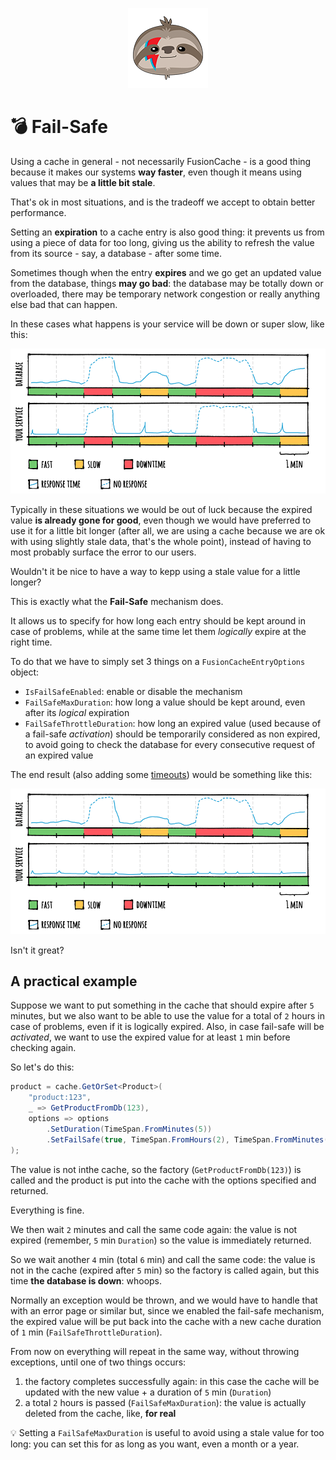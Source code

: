 <div align="center">

![FusionCache logo](logo-128x128.png)

</div>

# :bomb: Fail-Safe

Using a cache in general - not necessarily FusionCache - is a good thing because it makes our systems **way faster**, even though it means using values that may be **a little bit stale**.

That's ok in most situations, and is the tradeoff we accept to obtain better performance.

Setting an **expiration** to a cache entry is also good thing: it prevents us from using a piece of data for too long, giving us the ability to refresh the value from its source - say, a database - after some time.

Sometimes though when the entry **expires** and we go get an updated value from the database, things **may go bad**: the database may be totally down or overloaded, there may be temporary network congestion or really anything else bad that can happen.

In these cases what happens is your service will be down or super slow, like this:

![Without Fail Safe](images/stepbystep-01-memorycache.png)

Typically in these situations we would be out of luck because the expired value **is already gone for good**, even though we would have preferred to use it for a little bit longer (after all, we are using a cache because we are ok with using slightly stale data, that's the whole point), instead of having to most probably surface the error to our users.

Wouldn't it be nice to have a way to kepp using a stale value for a little longer?

This is exactly what the **Fail-Safe** mechanism does.

It allows us to specify for how long each entry should be kept around in case of problems, while at the same time let them *logically* expire at the right time.

To do that we have to simply set 3 things on a `FusionCacheEntryOptions` object:

- `IsFailSafeEnabled`: enable or disable the mechanism
- `FailSafeMaxDuration`: how long a value should be kept around, even after its *logical* expiration
- `FailSafeThrottleDuration`: how long an expired value (used because of a fail-safe *activation*) should be temporarily considered as non expired, to avoid going to check the database for every consecutive request of an expired value

The end result (also adding some [timeouts](Timeouts.md)) would be something like this:

![With Fail Safe](images/stepbystep-04-factorytimeouts.png)

Isn't it great?

## A practical example

Suppose we want to put something in the cache that should expire after `5` minutes, but we also want to be able to use the value for a total of `2` hours in case of problems, even if it is logically expired. Also, in case fail-safe will be *activated*, we want to use the expired value for at least `1` min before checking again.

So let's do this:

```csharp
product = cache.GetOrSet<Product>(
    "product:123",
    _ => GetProductFromDb(123),
    options => options
        .SetDuration(TimeSpan.FromMinutes(5))
        .SetFailSafe(true, TimeSpan.FromHours(2), TimeSpan.FromMinutes(1))
);
```

The value is not inthe cache, so the factory (`GetProductFromDb(123)`) is called and the product is put into the cache with the options specified and returned.

Everything is fine.

We then wait `2` minutes and call the same code again: the value is not expired (remember, `5` min `Duration`) so the value is immediately returned.

So we wait another `4` min (total `6` min) and call the same code: the value is not in the cache (expired after `5` min) so the factory is called again, but this time **the database is down**: whoops.

Normally an exception would be thrown, and we would have to handle that with an error page or similar but, since we enabled the fail-safe mechanism, the expired value will be put back into the cache with a new cache duration of `1` min (`FailSafeThrottleDuration`).

From now on everything will repeat in the same way, without throwing exceptions, until one of two things occurs:
1) the factory completes successfully again: in this case the cache will be updated with the new value + a duration of `5` min (`Duration`)
2) a total `2` hours is passed (`FailSafeMaxDuration`): the value is actually deleted from the cache, like, **for real**

:bulb: Setting a `FailSafeMaxDuration` is useful to avoid using a stale value for too long: you can set this for as long as you want, even a month or a year.